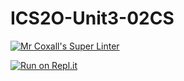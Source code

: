# ICS2O-Unit3-02CS

[![Mr Coxall's Super Linter](https://github.com/Youngwook-Go/ICS2O-Unit3-02CS/workflows/Mr%20Coxall's%20Super%20Linter/badge.svg)](https://github.com/Youngwook-Go/ICS2O-Unit3-02CS/actions/)

[![Run on Repl.it](https://repl.it/badge/github/Youngwook-Go/ICS2O-Unit3-02CS)](https://repl.it/github/Youngwook-Go/ICS2O-Unit3-02CS)
